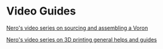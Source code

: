 # Video Guides

[Nero's video series on sourcing and assembling a Voron](https://www.youtube.com/playlist?list=PL7zrGeKp_8CR7oSREn46GCAteJdN9XGzW)

[Nero's video series on 3D printing general helps and guides](https://www.youtube.com/playlist?list=PL7zrGeKp_8CTDOmpwZr5JnCSJqEghFh9j)
